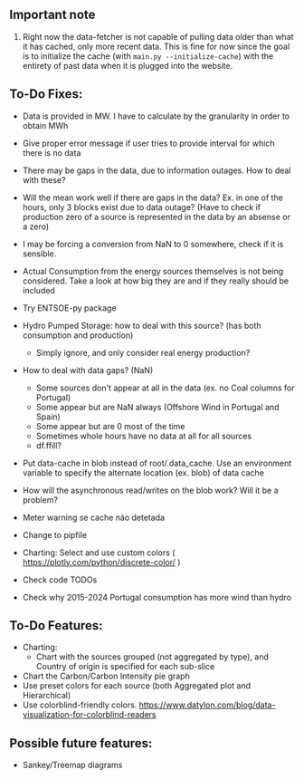 ## Important note
1) Right now the data-fetcher is not capable of pulling data older than what it has cached, only more recent data.
This is fine for now since the goal is to initialize the cache (with `main.py --initialize-cache`) with the entirety of past data when it is plugged into the website.


## To-Do Fixes:
- Data is provided in MW. I have to calculate by the granularity in order to obtain MWh
- Give proper error message if user tries to provide interval for which there is no data

- There may be gaps in the data, due to information outages. How to deal with these?
- Will the mean work well if there are gaps in the data? Ex. in one of the hours, only 3 blocks exist due to data outage? (Have to check if production zero of a source is represented in the data by an absense or a zero)
- I may be forcing a conversion from NaN to 0 somewhere, check if it is sensible.
- Actual Consumption from the energy sources themselves is not being considered. Take a look at how big they are and if they really should be included 


- Try ENTSOE-py package
- Hydro Pumped Storage: how to deal with this source? (has both consumption and production)
    - Simply ignore, and only consider real energy production?
- How to deal with data gaps? (NaN)
  - Some sources don't appear at all in the data (ex. no Coal columns for Portugal)
  - Some appear but are NaN always (Offshore Wind in Portugal and Spain)
  - Some appear but are 0 most of the time
  - Sometimes whole hours have no data at all for all sources
  - df.ffill?

- Put data-cache in blob instead of root/.data_cache. Use an environment variable to specify the alternate location (ex. blob) of data cache
- How will the asynchronous read/writes on the blob work? Will it be a problem?

- Meter warning se cache não detetada
- Change to pipfile

- Charting: Select and use custom colors ( https://plotly.com/python/discrete-color/ )

- Check code TODOs

- Check why 2015-2024 Portugal consumption has more wind than hydro

## To-Do Features:
- Charting:
  - Chart with the sources grouped (not aggregated by type), and Country of origin is specified for each sub-slice
- Chart the Carbon/Carbon Intensity pie graph
- Use preset colors for each source (both Aggregated plot and Hierarchical)
- Use colorblind-friendly colors. https://www.datylon.com/blog/data-visualization-for-colorblind-readers

## Possible future features:
- Sankey/Treemap diagrams